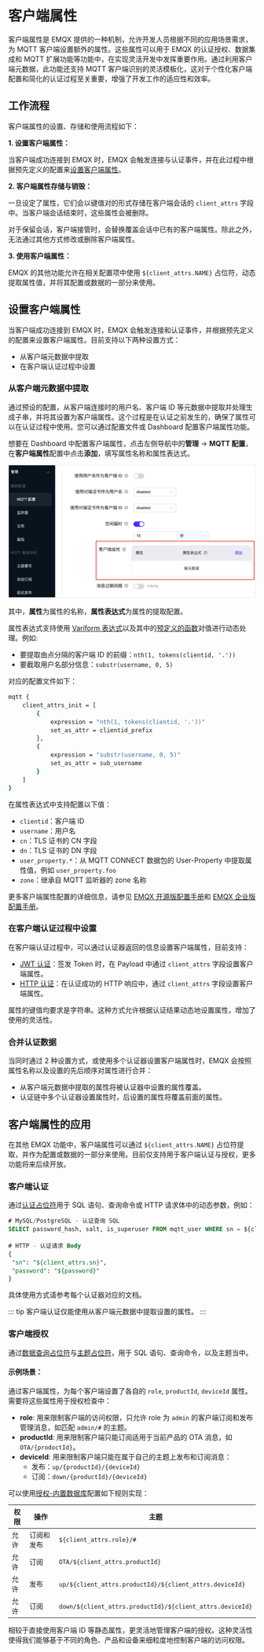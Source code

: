 # 客户端属性

客户端属性是 EMQX 提供的一种机制，允许开发人员根据不同的应用场景需求，为 MQTT 客户端设置额外的属性。这些属性可以用于 EMQX 的认证授权、数据集成和 MQTT 扩展功能等功能中，在实现灵活开发中发挥重要作用。通过利用客户端元数据，此功能还支持 MQTT 客户端识别的灵活模板化，这对于个性化客户端配置和简化的认证过程至关重要，增强了开发工作的适应性和效率。

## 工作流程

客户端属性的设置、存储和使用流程如下：

**1. 设置客户端属性：**

当客户端成功连接到 EMQX 时，EMQX 会触发连接与认证事件，并在此过程中根据预先定义的配置来[设置客户端属性](#设置客户端属性)。

**2. 客户端属性存储与销毁：**

一旦设定了属性，它们会以键值对的形式存储在客户端会话的 `client_attrs` 字段中。当客户端会话结束时，这些属性会被删除。

对于保留会话，客户端接管时，会替换覆盖会话中已有的客户端属性。除此之外，无法通过其他方式修改或删除客户端属性。

**3. 使用客户端属性：**

EMQX 的其他功能允许在相关配置项中使用 `${client_attrs.NAME}` 占位符，动态提取属性值，并将其配置或数据的一部分来使用。

## 设置客户端属性

当客户端成功连接到 EMQX 时，EMQX 会触发连接和认证事件，并根据预先定义的配置来设置客户端属性。目前支持以下两种设置方式：

- 从客户端元数据中提取
- 在客户端认证过程中设置

### 从客户端元数据中提取

通过预设的配置，从客户端连接时的用户名、客户端 ID 等元数据中提取并处理生成子串，并将其设置为客户端属性。这个过程是在认证之前发生的，确保了属性可以在认证过程中使用。您可以通过配置文件或 Dashboard 配置客户端属性功能。

想要在 Dashboard 中配置客户端属性，点击左侧导航中的**管理** -> **MQTT 配置**，在**客户端属性**配置中点击**添加**，填写属性名称和属性表达式。

![客户端属性设置](./assets/client_attributes_config_ee.png)

其中，**属性**为属性的名称，**属性表达式**为属性的提取配置。

属性表达式支持使用 [Variform 表达式](../configuration/configuration.md#variform-表达式)以及其中的[预定义的函数](../configuration/configuration.md#预定义函数)对值进行动态处理。例如:

- 要提取由点分隔的客户端 ID 的前缀：`nth(1, tokens(clientid, '.'))`
- 要截取用户名部分信息：`substr(username, 0, 5)`

对应的配置文件如下：

```bash
mqtt {
    client_attrs_init = [
        {
            expression = "nth(1, tokens(clientid, '.'))"
            set_as_attr = clientid_prefix
        },
        {
            expression = "substr(username, 0, 5)"
            set_as_attr = sub_username
        }
    ]
}
```

在属性表达式中支持配置以下值：

- `clientid`：客户端 ID
- `username`：用户名
- `cn`：TLS 证书的 CN 字段
- `dn`：TLS 证书的 DN 字段
- `user_property.*`：从 MQTT CONNECT 数据包的 User-Property 中提取属性值，例如 `user_property.foo`
- `zone`：继承自 MQTT 监听器的 zone 名称

更多客户端属性配置的详细信息，请参见 [EMQX 开源版配置手册](https://docs.emqx.com/zh/emqx/v@CE_VERSION@/hocon/)和 [EMQX 企业版配置手册](https://docs.emqx.com/zh/enterprise/v@EE_VERSION@/hocon/)。

### 在客户端认证过程中设置

在客户端认证过程中，可以通过认证器返回的信息设置客户端属性，目前支持：

- [JWT 认证](../access-control/authn/jwt.md)：签发 Token 时，在 Payload 中通过 `client_attrs` 字段设置客户端属性。
- [HTTP 认证](../access-control/authn/http.md)：在认证成功的 HTTP 响应中，通过 `client_attrs` 字段设置客户端属性。

属性的键值均要求是字符串。这种方式允许根据认证结果动态地设置属性，增加了使用的灵活性。

### 合并认证数据

当同时通过 2 种设置方式，或使用多个认证器设置客户端属性时，EMQX 会按照属性名称以及设置的先后顺序对属性进行合并：

- 从客户端元数据中提取的属性将被认证器中设置的属性覆盖。
- 认证链中多个认证器设置属性时，后设置的属性将覆盖前面的属性。

## 客户端属性的应用

在其他 EMQX 功能中，客户端属性可以通过 `${client_attrs.NAME}` 占位符提取，并作为配置或数据的一部分来使用。目前仅支持用于客户端认证与授权，更多功能将来后续开放。

### 客户端认证

通过[认证占位符](../access-control/authn/authn.md#认证占位符)用于 SQL 语句、查询命令或 HTTP 请求体中的动态参数，例如：

```sql
# MySQL/PostgreSQL - 认证查询 SQL
SELECT password_hash, salt, is_superuser FROM mqtt_user WHERE sn = ${client_attrs.sn} LIMIT 1

# HTTP - 认证请求 Body
{ 
 "sn": "${client_attrs.sn}",
 "password": "${password}"
}
```

具体使用方式请参考每个认证器对应的文档。

::: tip
客户端认证仅能使用从客户端元数据中提取设置的属性。
:::

### 客户端授权

通过[数据查询占位符](../access-control/authz/authz.md#数据查询占位符)与[主题占位符](../access-control/authz/authz.md#主题占位符)，用于 SQL 语句、查询命令，以及主题当中。

#### 示例场景：

通过客户端属性，为每个客户端设置了各自的 `role`, `productId`, `deviceId` 属性。需要将这些属性用于授权检查中：

- **role**: 用来限制客户端的访问权限，只允许 role 为 `admin` 的客户端订阅和发布管理消息，如匹配 `admin/#` 的主题。
- **productId**: 用来限制客户端只能订阅适用于当前产品的 OTA 消息，如 `OTA/{prodoctId}`。
- **deviceId**: 用来限制客户端只能在属于自己的主题上发布和订阅消息：
  - 发布：`up/{productId}/{deviceId}`
  - 订阅：`down/{productId}/{deviceId}`


可以使用[授权-内置数据库](../access-control/authz/mnesia.md)配置如下规则实现：

| 权限 | 操作 | 主题 |
| --- |  --- |  --- |
| 允许 | 订阅和发布 | `${client_attrs.role}/#` |
| 允许 | 订阅 | `OTA/${client_attrs.productId}` |
| 允许 | 发布 | `up/${client_attrs.productId}/${client_attrs.deviceId}` |
| 允许 | 订阅 | `down/${client_attrs.productId}/${client_attrs.deviceId}` |

相较于直接使用客户端 ID 等静态属性，更灵活地管理客户端的授权。这种灵活性使得我们能够基于不同的角色、产品和设备来细粒度地控制客户端的访问权限。
